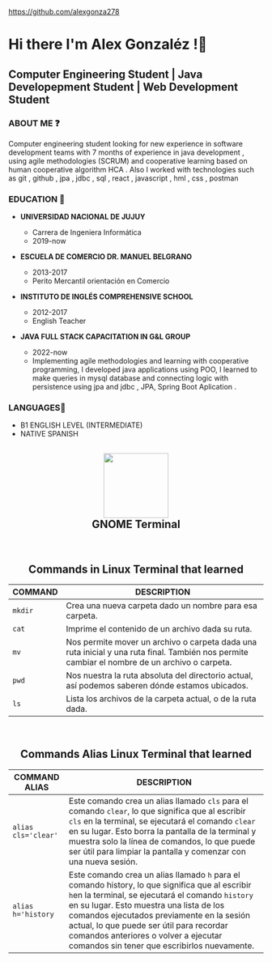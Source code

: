 https://github.com/alexgonza278

# Hi there I'm Alex Gonzaléz !👋

## **Computer Engineering Student | Java Developepment Student | Web Development Student**

### ABOUT ME ❓

Computer engineering student looking for new experience in
software development teams with 7 months of experience in
java development , using agile methodologies (SCRUM) and
cooperative learning based on human cooperative algorithm
HCA . Also I worked with technologies such as git , github ,
jpa , jdbc , sql , react , javascript , hml , css , postman

### EDUCATION 🎒

- **UNIVERSIDAD NACIONAL DE JUJUY**

  - Carrera de Ingeniera Informática
  - 2019-now

- **ESCUELA DE COMERCIO DR. MANUEL BELGRANO**

  - 2013-2017
  - Perito Mercantil orientación en Comercio

- **INSTITUTO DE INGLÉS COMPREHENSIVE SCHOOL**
  - 2012-2017
  - English Teacher
- **JAVA FULL STACK CAPACITATION IN G&L GROUP**
  - 2022-now
  - Implementing agile methodologies and learning with
    cooperative programming, I developed java applications
    using POO, I learned to make queries in mysql database and
    connecting logic with persistence using jpa and jdbc , JPA, Spring Boot Aplication .

### LANGUAGES👅

- B1 ENGLISH LEVEL (INTERMEDIATE)
- NATIVE SPANISH

<h2 align="center"><img src="https://upload.wikimedia.org/wikipedia/commons/thumb/d/da/GNOME_Terminal_icon_2019.svg/1024px-GNOME_Terminal_icon_2019.svg.png" height="128">
<br><b>GNOME Terminal</b></h2>
<br>

<h2 align="center" ><b>Commands in Linux Terminal that learned</b>
</h2>

| COMMAND | DESCRIPTION                                                                                                                                   |
| ------- | --------------------------------------------------------------------------------------------------------------------------------------------- |
| `mkdir` | Crea una nueva carpeta dado un nombre para esa carpeta.                                                                                       |
| `cat`   | Imprime el contenido de un archivo dada su ruta.                                                                                              |
| `mv`    | Nos permite mover un archivo o carpeta dada una ruta inicial y una ruta final. También nos permite cambiar el nombre de un archivo o carpeta. |
| `pwd`   | Nos nuestra la ruta absoluta del directorio actual, así podemos saberen dónde estamos ubicados.                                               |
| `ls`    | Lista los archivos de la carpeta actual, o de la ruta dada.                                                                                   |

<br>

<h2 align="center" ><b>Commands Alias Linux Terminal that learned</b>
</h2>

| COMMAND ALIAS       | DESCRIPTION                                                                                                                                                                                                                                                                                                                                                                      |
| ------------------- | -------------------------------------------------------------------------------------------------------------------------------------------------------------------------------------------------------------------------------------------------------------------------------------------------------------------------------------------------------------------------------- |
| `alias cls='clear'` | Este comando crea un alias llamado `cls` para el comando `clear`, lo que significa que al escribir `cls` en la terminal, se ejecutará el comando `clear` en su lugar. Esto borra la pantalla de la terminal y muestra solo la línea de comandos, lo que puede ser útil para limpiar la pantalla y comenzar con una nueva sesión.                                                 |
| `alias h='history`  | Este comando crea un alias llamado `h` para el comando history, lo que significa que al escribir `h`en la terminal, se ejecutará el comando `history` en su lugar. Esto muestra una lista de los comandos ejecutados previamente en la sesión actual, lo que puede ser útil para recordar comandos anteriores o volver a ejecutar comandos sin tener que escribirlos nuevamente. |
